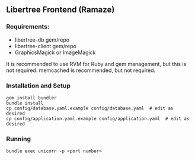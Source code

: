 ## Libertree Frontend (Ramaze)

### Requirements:

* libertree-db gem/repo
* libertree-client gem/repo
* GraphicsMagick or ImageMagick

It is recommended to use RVM for Ruby and gem management, but this is not
required.  memcached is recommended, but not required.

### Installation and Setup

    gem install bundler
    bundle install
    cp config/database.yaml.example config/database.yaml  # edit as desired
    cp config/application.yaml.example config/application.yaml  # edit as desired

### Running

    bundle exec unicorn -p <port number>
